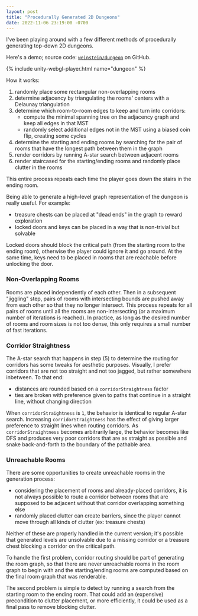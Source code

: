 ```yaml
---
layout: post
title: "Procedurally Generated 2D Dungeons"
date: 2022-11-06 23:19:00 -0700
---
```


I've been playing around with a few different methods of procedurally generating top-down 2D dungeons.

Here's a demo; source code: [`weinstein/dungeon`](http://github.com/weinstein/dungeon) on GitHub.

{% include unity-webgl-player.html name="dungeon" %}

How it works:

1. randomly place some rectangular non-overlapping rooms
2. determine adjacency by triangulating the rooms' centers with a Delaunay triangulation
3. determine which room-to-room edges to keep and turn into corridors:
   * compute the minimal spanning tree on the adjacency graph and keep all edges in that MST
   * randomly select additional edges not in the MST using a biased coin flip, creating some cycles
4. determine the starting and ending rooms by searching for the pair of rooms that have the longest path between them in the graph
5. render corridors by running A-star search between adjacent rooms
6. render staircased for the starting/ending rooms and randomly place clutter in the rooms

This entire process repeats each time the player goes down the stairs in the ending room.

Being able to generate a high-level graph representation of the dungeon is really useful. For example:
* treasure chests can be placed at "dead ends" in the graph to reward exploration
* locked doors and keys can be placed in a way that is non-trivial but solvable

Locked doors should block the critical path (from the starting room to the ending room), otherwise the player could ignore it and go around.
At the same time, keys need to be placed in rooms that are reachable before unlocking the door.

### Non-Overlapping Rooms

Rooms are placed independently of each other.
Then in a subsequent "jiggling" step, pairs of rooms with intersecting bounds are pushed away from each other so that they no longer intersect.
This process repeats for all pairs of rooms until all the rooms are non-intersecting (or a maximum number of iterations is reached).
In practice, as long as the desired number of rooms and room sizes is not too dense, this only requires a small number of fast iterations.

### Corridor Straightness

The A-star search that happens in step (5) to determine the routing for corridors has some tweaks for aesthetic purposes.
Visually, I prefer corridors that are not too straight and not too jagged, but rather somewhere inbetween.
To that end:
* distances are rounded based on a `corridorStraightness` factor
* ties are broken with preference given to paths that continue in a straight line, without changing direction

When `corridorStraightness` is `1`, the behavior is identical to regular A-star search.
Increasing `corridorStraightness` has the effect of giving larger preference to straight lines when routing corridors.
As `corridorStraightness` becomes arbitrarily large, the behavior becomes like DFS and produces very poor corridors that are as straight as possible and snake back-and-forth to the boundary of the pathable area.

### Unreachable Rooms

There are some opportunities to create unreachable rooms in the generation process:
* considering the placement of rooms and already-placed corridors, it is not always possible to route a corridor between rooms that are supposed to be adjacent without that corridor overlapping something else
* randomly placed clutter can create barriers, since the player cannot move through all kinds of clutter (ex: treasure chests)

Neither of these are properly handled in the current version; it's possible that generated levels are unsolvable due to a missing corridor or a treasure chest blocking a corridor on the critical path.

To handle the first problem, corridor routing should be part of generating the room graph, so that there are never unreachable rooms in the room graph to begin with and the starting/ending rooms are computed based on the final room graph that was renderable.

The second problem is simple to detect by running a search from the starting room to the ending room. That could add an (expensive) precondition to clutter placement, or more efficiently, it could be used as a final pass to remove blocking clutter.
